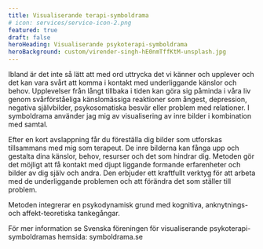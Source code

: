 ```yaml
---
title: Visualiserande terapi-symboldrama  
# icon: services/service-icon-2.png
featured: true
draft: false
heroHeading: Visualiserande psykoterapi-symboldrama  
heroBackground: custom/virender-singh-hE0nmTffKtM-unsplash.jpg
---
```


Ibland är det inte så lätt att med ord uttrycka det vi känner och upplever och det kan vara svårt att  komma i kontakt med underliggande känslor och behov. Upplevelser från långt tillbaka i tiden kan göra sig påminda i våra liv genom svårförståeliga känslomässiga reaktioner som ångest, depression, negativa självbilder, psykosomatiska besvär eller problem med relationer. I symboldrama använder jag mig av visualisering av inre bilder i kombination med samtal. 

Efter en kort avslappning får du föreställa dig bilder som utforskas tillsammans med mig som  terapeut. De inre bilderna kan fånga upp och gestalta dina känslor, behov, resurser och det som hindrar dig. Metoden gör det möjligt att få kontakt med djupt liggande formande erfarenheter och bilder av dig själv och andra. Den erbjuder ett kraftfullt verktyg för att arbeta med de underliggande problemen och att förändra det som ställer till problem. 

Metoden integrerar en psykodynamisk grund med kognitiva, anknytnings- och affekt-teoretiska tankegångar. 

För mer information se Svenska föreningen för visualiserande psykoterapi-symboldramas hemsida: symboldrama.se